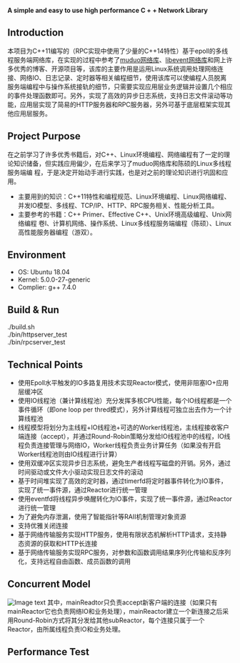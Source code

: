 **A simple and easy to use high performance C + + Network Library**  
##  
## Introduction
本项目为C++11编写的（RPC实现中使用了少量的C++14特性）基于epoll的多线程服务端网络库，在实现的过程中参考了[muduo网络库](https://github.com/chenshuo/muduo)、[libevent网络库](https://github.com/libevent/libevent)和网上许多优秀的博客、开源项目等，该库的主要作用是运用Linux系统调用处理网络连接、网络IO、日志记录、定时器等相关编程细节，使用该库可以使编程人员脱离服务端编程中与操作系统接轨的细节，只需要实现应用层业务逻辑并设置几个相应的事件处理函数即可。另外，实现了高效的异步日志系统，支持日志文件滚动等功能，应用层实现了简易的HTTP服务器和RPC服务器，另外可基于底层框架实现其他应用层服务。
## Project Purpose
在之前学习了许多优秀书籍后，对C++、Linux环境编程、网络编程有了一定的理论知识储备，但实践应用偏少，在后来学习了muduo网络库和陈硕的Linux多线程服务端编
程，于是决定开始动手进行实践，也是对之前的理论知识进行巩固和应用。
- 主要用到的知识：C++11特性和编程规范、Linux环境编程、Linux网络编程、并发IO模型、多线程、TCP/IP、HTTP、RPC服务相关、性能分析工具。
- 主要参考的书籍：C++ Primer、Effective C++、Unix环境高级编程、Unix网络编程 卷I、计算机网络、操作系统、Linux多线程服务端编程（陈硕）、Linux高性能服务器编程（游双）。
## Environment
- OS: Ubuntu 18.04
- Kernel: 5.0.0-27-generic
- Complier: g++ 7.4.0
## Build & Run
./build.sh  
./bin/httpserver_test  
./bin/rpcserver_test
## Technical Points
- 使用Epoll水平触发的IO多路复用技术实现Reactor模式，使用非阻塞IO+应用层缓冲区
- 使用IO线程池（兼计算线程池）充分发挥多核CPU性能，每个IO线程都是一个事件循环（即one loop per thred模式），另外计算线程可独立出去作为一个计算线程池
- 线程模型将划分为主线程+IO线程池+可选的Worker线程池，主线程接收客户端连接（accept），并通过Round-Robin策略分发给IO线程池中的线程，IO线程负责连接管理与网络IO，Worker线程负责业务计算任务（如果没有开启Worker线程池则由IO线程进行计算）
- 使用双缓冲区实现异步日志系统，避免生产者线程写磁盘的开销。另外，通过时间驱动或文件大小驱动实现日志文件的滚动
- 基于时间堆实现了高效的定时器，通过timerfd将定时器事件转化为IO事件，实现了统一事件源，通过Reactor进行统一管理
- 使用eventfd将线程异步唤醒转化为IO事件，实现了统一事件源，通过Reactor进行统一管理
- 为了避免内存泄漏，使用了智能指针等RAII机制管理对象资源
- 支持优雅关闭连接
- 基于网络传输服务实现HTTP服务，使用有限状态机解析HTTP请求，支持静态资源的获取和HTTP长连接
- 基于网络传输服务实现RPC服务，对参数和函数调用结果序列化传输和反序列化，支持远程自由函数、成员函数的调用
## Concurrent Model
![Image text](https://github.com/Canna011/myWebServer/blob/master/dec%26img/IO%E6%A8%A1%E5%9E%8B.png) 
其中，mainReadtor只负责accept新客户端的连接（如果只有mainReactor它也负责网络IO和业务处理），mainReactor建立一个新连接之后采用Round-Robin方式将其分发给其他subReactor，每个连接只属于一个Reactor，由所属线程负责IO和业务处理。
## Performance Test
